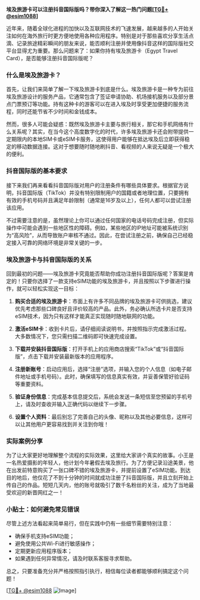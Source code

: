 **埃及旅游卡可以注册抖音国际版吗？带你深入了解这一热门问题[[TG💪+ @esim1088](https://t.me/s/esim1088)]**

近年来，随着全球化进程的加快以及互联网技术的飞速发展，越来越多的人开始关注如何在海外旅行时更方便地使用各种应用程序。特别是对于那些喜欢分享生活点滴、记录旅途精彩瞬间的朋友来说，能否顺利注册并使用像抖音这样的国际版社交平台显得尤为重要。那么问题来了：如果你持有埃及旅游卡（Egypt Travel Card），是否能够注册抖音国际版呢？

### 什么是埃及旅游卡？

首先，让我们来简单了解一下埃及旅游卡到底是什么。埃及旅游卡是一种专为前往埃及旅游设计的服务产品，它通常包含了签证申请协助、机场接机服务以及部分景点门票预订等功能。持有这种卡的游客可以在进入埃及时享受更加便捷的服务流程，同时还能节省不少时间和金钱成本。

然而，很多人可能会疑惑：既然埃及旅游卡主要与旅行相关，那它和手机网络有什么关系呢？其实，在当今这个高度数字化的时代，许多埃及旅游卡还会附带提供一定期限内的本地SIM卡或eSIM卡服务，这使得用户能够在抵达埃及后立即获得稳定的移动数据连接。这对于想要随时随地刷抖音、看视频的人来说无疑是一个极大的便利。

### 抖音国际版的基本要求

接下来我们再来看看抖音国际版对用户的注册条件有哪些具体要求。根据官方说明，抖音国际版（TikTok）并没有特别限制用户的国籍或者地理位置，只要拥有有效的手机号码并且满足年龄限制（通常是16岁及以上），任何人都可以尝试注册该应用。

不过需要注意的是，虽然理论上你可以通过任何国家的电话号码完成注册，但实际操作中可能会遇到一些地区性的障碍。例如，某些地区的IP地址可能被系统识别为“高风险”，从而导致账户审核不通过。因此，在尝试注册之前，确保自己已经稳定接入可靠的网络环境是非常关键的一步。

### 埃及旅游卡与抖音国际版的关系

回到最初的问题——埃及旅游卡究竟能否帮助你成功注册抖音国际版呢？答案是肯定的！只要你选择了一款支持eSIM功能的埃及旅游卡，并且按照以下步骤进行操作，就可以轻松实现这一目标：

1. **购买合适的埃及旅游卡**：市面上有许多不同品牌的埃及旅游卡可供挑选，建议优先考虑那些口碑良好且评价较高的产品。此外，务必确认所选卡片是否支持eSIM技术，因为只有这样才能真正实现随时随地联网的功能。

2. **激活eSIM卡**：收到卡片后，请仔细阅读说明书，并按照指示完成激活过程。大多数情况下，您只需扫描二维码即可快速完成设置。

3. **下载并安装抖音国际版**：打开手机上的应用商店搜索“TikTok”或“抖音国际版”，点击下载并安装最新版本的应用程序。

4. **注册新账号**：启动应用后，选择“注册”选项，并输入您的个人信息（如电子邮件地址或手机号码）。此时，确保填写的信息真实有效，并妥善保管好验证码等重要资料。

5. **验证身份信息**：完成基本信息提交后，系统会发送一条短信至您预留的手机号上，请及时查收并输入正确代码以继续下一步骤。

6. **设置个人资料**：最后别忘了完善自己的头像、昵称以及其他必要信息，这样可以让其他用户更容易找到并关注到你哦！

### 实际案例分享

为了让大家更好地理解整个流程的实际效果，这里给大家讲个真实的故事。小王是一名热爱摄影的年轻人，他计划今年暑假去埃及旅行。为了方便记录沿途美景，他在出发前特意购买了一张口碑不错的埃及旅游卡，并提前设置了eSIM功能。到达目的地后，他仅花了不到十分钟的时间就成功注册了抖音国际版，并且立刻开始上传自己的作品。短短几天内，他的账号就吸引了数千名粉丝的关注，成为了当地最受欢迎的新晋网红之一！

### 小贴士：如何避免常见错误

尽管上述方法看起来简单易行，但在实践中仍有一些细节需要特别注意：

- 确保手机支持eSIM功能；
- 避免使用公共Wi-Fi进行敏感操作；
- 定期更新应用程序版本；
- 如果遇到任何异常情况，请及时联系客服寻求帮助。

总之，只要准备充分并严格按照指引执行，相信每位读者都能够顺利搞定这个问题！

[[TG💪+ @esim1088](https://t.me/s/esim1088) ![Image](https://i.postimg.cc/4NQfJmqS/Snipaste-2025-05-13-00-14-12.png)]